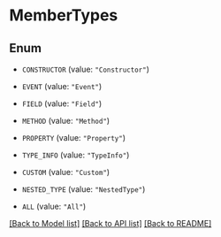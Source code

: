 # MemberTypes

## Enum


* `CONSTRUCTOR` (value: `"Constructor"`)

* `EVENT` (value: `"Event"`)

* `FIELD` (value: `"Field"`)

* `METHOD` (value: `"Method"`)

* `PROPERTY` (value: `"Property"`)

* `TYPE_INFO` (value: `"TypeInfo"`)

* `CUSTOM` (value: `"Custom"`)

* `NESTED_TYPE` (value: `"NestedType"`)

* `ALL` (value: `"All"`)


[[Back to Model list]](../README.md#documentation-for-models) [[Back to API list]](../README.md#documentation-for-api-endpoints) [[Back to README]](../README.md)


